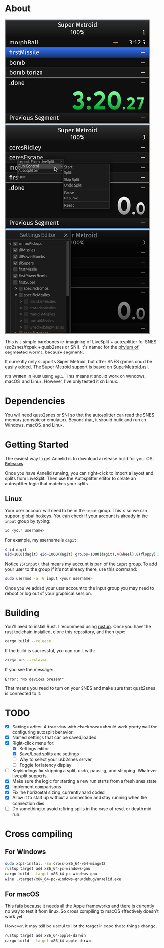 # About

![Action Shot](data/inaction.png)
![Menu](data/context-menu.png)
![Settings Editor](data/settings-editor.png)

This is a simple barebones re-imagining of LiveSplit + autosplitter for SNES
(sd2snes/fxpak + qusb2snes or SNI). It's named for the [phylum of segmented
worms](https://en.wikipedia.org/wiki/Annelid), because segments.

It currently only supports Super Metroid, but other SNES games could be easily
added. The Super Metroid support is based on
[SuperMetroid.asl](data/SuperMetroid.asl).

It's written in Rust using `egui`. This means it should work on Windows, macOS,
and Linux. However, I've only tested it on Linux.

# Dependencies

You will need qusb2snes or SNI so that the autosplitter can read the SNES memory (console or emulator). Beyond that, it should build and run on Windows, macOS, and Linux.

# Getting Started

The easiest way to get Annelid is to download a release build for your OS:
[Releases](https://github.com/dagit/annelid/releases)

Once you have Annelid running, you can right-click to import a layout and splits
from LiveSplit. Then use the Autosplitter editor to create an autosplitter logic
that matches your splits.

## Linux

Your user account will need to be in the `input` group. This is so we can
support global hotkeys. You can check if your account is already in the `input`
group by typing:
```sh
id <your username>
```

For example, my username is `dagit`:
```sh
$ id dagit
uid=1000(dagit) gid=1000(dagit) groups=1000(dagit),4(wheel),8(floppy),10(lp),11(dialout),12(audio),13(video),16(cdrom),17(optical),24(kvm),25(input),101(xbuilder),984(vboxusers)
```

Notice `25(input)`, that means my account is part of the `input` group. To add
your user to the group if it's not already there, use this command:

```sh
sudo usermod -a -G input <your username>
```

Once you've added your user account to the input group you may need to reboot or
log out of your graphical session.

# Building

You'll need to install Rust. I recommend using [rustup](http://rustup.rs). Once you have the rust toolchain installed, clone this repository, and then type:

```sh
cargo build --release
```

If the build is successful, you can run it with:

```sh
cargo run --release
```

If you see the message:

```
Error: "No devices present"
```

That means you need to turn on your SNES and make sure that qusb2snes is connected to it.

# TODO

  * [X] Settings editor. A tree view with checkboxes should work pretty well for
    configuring autosplit behavior.
  * [X] Named settings that can be saved/loaded
  * [X] Right-click menu for:
    * [X] Settings editor
    * [X] Save/Load splits and settings
    * [ ] Way to select your usb2snes server
    * [ ] Toggle for latency display
  * [ ] Keybindings for skipping a split, undo, pausing, and stopping. Whatever livesplit supports.
  * [X] Make sure the logic for starting a new run starts from a fresh snes state
  * [X] Implement comparisons
  * [X] Fix the horizontal sizing, currently hard coded
  * [X] Allow it to start up without a connection and stay running when the
  connection dies
  * [ ] Do something to avoid refiring splits in the case of reset or death mid
    run.

# Cross compiling

## For Windows
```sh
sudo xbps-install -Su cross-x86_64-w64-mingw32
rustup target add x86_64-pc-windows-gnu
cargo build --target x86_64-pc-windows-gnu
wine ./target/x86_64-pc-windows-gnu/debug/annelid.exe
```

## For macOS

This fails because it needs all the Apple frameworks and there is currently no
way to test it from linux. So cross compiling to macOS effectively doesn't work
yet.

However, it may still be useful to list the target in case those things change.

```sh
rustup target add x86_64-apple-darwin
cargo build --target x86_64-apple-darwin
```

